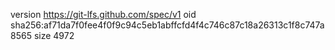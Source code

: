 version https://git-lfs.github.com/spec/v1
oid sha256:af71da7f0fee4f0f9c94c5eb1abffcfd4f4c746c87c18a26313c1f8c747a8565
size 4972
